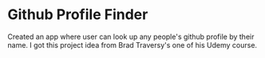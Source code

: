 # Github Profile Finder
Created an app where user can look up any people's github profile by their name. I got this project idea from Brad Traversy's one of his Udemy course.
